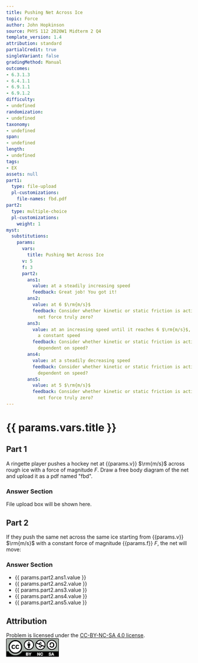```yaml
---
title: Pushing Net Across Ice
topic: Force
author: John Hopkinson
source: PHYS 112 2020W1 Midterm 2 Q4
template_version: 1.4
attribution: standard
partialCredit: true
singleVariant: false
gradingMethod: Manual
outcomes:
- 6.3.1.3
- 6.4.1.1
- 6.9.1.1
- 6.9.1.2
difficulty:
- undefined
randomization:
- undefined
taxonomy:
- undefined
span:
- undefined
length:
- undefined
tags:
- EX
assets: null
part1:
  type: file-upload
  pl-customizations:
    file-names: fbd.pdf
part2:
  type: multiple-choice
  pl-customizations:
    weight: 1
myst:
  substitutions:
    params:
      vars:
        title: Pushing Net Across Ice
      v: 5
      f: 3
      part2:
        ans1:
          value: at a steadily increasing speed
          feedback: Great job! You got it!
        ans2:
          value: at 6 $\rm{m/s}$
          feedback: Consider whether kinetic or static friction is acting? Is the
            net force truly zero?
        ans3:
          value: at an increasing speed until it reaches 6 $\rm{m/s}$, and then at
            a constant speed
          feedback: Consider whether kinetic or static friction is acting? Which is
            dependent on speed?
        ans4:
          value: at a steadily decreasing speed
          feedback: Consider whether kinetic or static friction is acting? Which is
            dependent on speed?
        ans5:
          value: at 5 $\rm{m/s}$
          feedback: Consider whether kinetic or static friction is acting? Is the
            net force truly zero?
---
```

# {{ params.vars.title }}

## Part 1

A ringette player pushes a hockey net at {{params.v}} $\rm{m/s}$ across rough ice with a force of magnitude $F$. Draw a free body diagram of the net and upload it as a pdf named "fbd".

### Answer Section

File upload box will be shown here.

## Part 2

If they push the same net across the same ice starting from {{params.v}} $\rm{m/s}$ with a constant force of magnitude {{params.f}} $F$, the net will move:

### Answer Section

- {{ params.part2.ans1.value }}
- {{ params.part2.ans2.value }}
- {{ params.part2.ans3.value }}
- {{ params.part2.ans4.value }}
- {{ params.part2.ans5.value }}

## Attribution

Problem is licensed under the [CC-BY-NC-SA 4.0 license](https://creativecommons.org/licenses/by-nc-sa/4.0/).<br> ![The Creative Commons 4.0 license requiring attribution-BY, non-commercial-NC, and share-alike-SA license.](https://raw.githubusercontent.com/firasm/bits/master/by-nc-sa.png)
